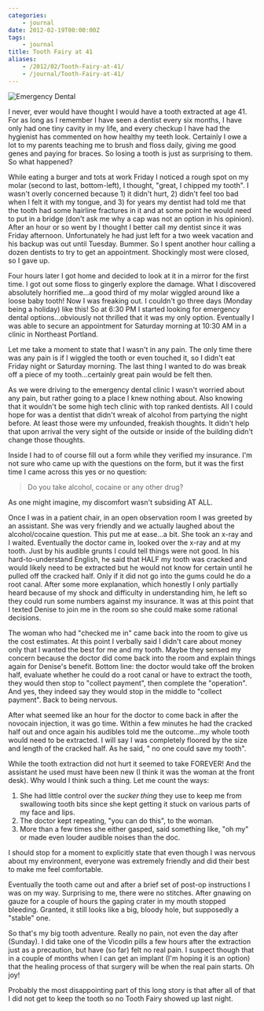 ```yaml
---
categories:
    - journal
date: 2012-02-19T00:00:00Z
tags:
    - journal
title: Tooth Fairy at 41
aliases: 
    - /2012/02/Tooth-Fairy-at-41/
    - /journal/Tooth-Fairy-at-41/
---
```


![Emergency Dental][pic]

I never, ever would have thought I would have a tooth extracted at age 41. For as long as I remember I have seen a dentist every six months, I have only had one tiny cavity in my life, and every checkup I have had the hygienist has commented on how healthy my teeth look. Certainly I owe a lot to my parents teaching me to brush and floss daily, giving me good genes and paying for braces. So losing a tooth is just as surprising to them. So what happened?

While eating a burger and tots at work Friday I noticed a rough spot on my molar (second to last, bottom-left), I thought, "great, I chipped my tooth". I wasn't overly concerned because 1) it didn't hurt, 2) didn't feel too bad when I felt it with my tongue, and 3) for years my dentist had told me that the tooth had some hairline fractures in it and at some point he would need to put in a bridge (don't ask me why a cap was not an option in his opinion). After an hour or so went by I thought I better call my dentist since it was Friday afternoon. Unfortunately he had just left for a two week vacation and his backup was out until Tuesday. Bummer. So I spent another hour calling a dozen dentists to try to get an appointment. Shockingly most were closed, so I gave up.

Four hours later I got home and decided to look at it in a mirror for the first time. I got out some floss to gingerly explore the damage. What I discovered absolutely horrified me...a good third of my molar wiggled around like a loose baby tooth! Now I was freaking out. I couldn't go three days (Monday being a holiday) like this! So at 6:30 PM I started looking for emergency dental options...obviously not thrilled that it was my only option. Eventually I was able to secure an appointment for Saturday morning at 10:30 AM in a clinic in Northeast Portland.

Let me take a moment to state that I wasn't in any pain. The only time there was any pain is if I wiggled the tooth or even touched it, so I didn't eat Friday night or Saturday morning. The last thing I wanted to do was break off a piece of my tooth...certainly great pain would be felt then.

As we were driving to the emergency dental clinic I wasn't worried about any pain, but rather going to a place I knew nothing about. Also knowing that it wouldn't be some high tech clinic with top ranked dentists. All I could hope for was a dentist that didn't wreak of alcohol from partying the night before. At least those were my unfounded, freakish thoughts. It didn't help that upon arrival the very sight of the outside or inside of the building didn't change those thoughts.

Inside I had to of course fill out a form while they verified my insurance. I'm not sure who came up with the questions on the form, but it was the first time I came across this yes or no question:

> Do you take alcohol, cocaine or any other drug?

As one might imagine, my discomfort wasn't subsiding AT ALL. 

Once I was in a patient chair, in an open observation room I was greeted by an assistant. She was very friendly and we actually laughed about the alcohol/cocaine question. This put me at ease...a bit. She took an x-ray and I waited. Eventually the doctor came in, looked over the x-ray and at my tooth. Just by his audible grunts I could tell things were not good. In his hard-to-understand English, he said that HALF my tooth was cracked and would likely need to be extracted but he would not know for certain until he pulled off the cracked half. Only if it did not go into the gums could he do a root canal. After some more explanation, which honestly I only partially heard because of my shock and difficulty in understanding him, he left so they could run some numbers against my insurance. It was at this point that I texted Denise to join me in the room so she could make some rational decisions.

The woman who had "checked me in" came back into the room to give us the cost estimates. At this point I verbally said I didn't care about money only that I wanted the best for me and my tooth. Maybe they sensed my concern because the doctor did come back into the room and explain things again for Denise's benefit. Bottom line: the doctor would take off the broken half, evaluate whether he could do a root canal or have to extract the tooth, they would then stop to "collect payment", then complete the "operation". And yes, they indeed say they would stop in the middle to "collect payment". Back to being nervous.

After what seemed like an hour for the doctor to come back in after the novocain injection, it was go time. Within a few minutes he had the cracked half out and once again his audibles told me the outcome...my whole tooth would need to be extracted. I will say I was completely floored by the size and length of the cracked half. As he said, " no one could save my tooth".

While the tooth extraction did not hurt it seemed to take FOREVER! And the assistant he used must have been new (I think it was the woman at the front desk). Why would I think such a thing. Let me count the ways:

1. She had little control over the *sucker thing* they use to keep me from swallowing tooth bits since she kept getting it stuck on various parts of my face and lips.
1. The doctor kept repeating, "you can do this", to the woman.
1. More than a few times she either gasped, said something like, "oh my" or made even louder audible noises than the doc.

I should stop for a moment to explicitly state that even though I was nervous about my environment, everyone was extremely friendly and did their best to make me feel comfortable. 

Eventually the tooth came out and after a brief set of post-op instructions I was on my way. Surprising to me, there were no stitches. After gnawing on gauze for a couple of hours the gaping crater in my mouth stopped bleeding. Granted, it still looks like a big, bloody hole, but supposedly a "stable" one.

So that's my big tooth adventure. Really no pain, not even the day after (Sunday). I did take one of the Vicodin pills a few hours after the extraction just as a precaution, but have (so far) felt no real pain. I suspect though that in a couple of months when I can get an implant (I'm hoping it is an option) that the healing process of that surgery will be when the real pain starts. Oh joy!

Probably the most disappointing part of this long story is that after all of that I did not get to keep the tooth so no Tooth Fairy showed up last night.

[pic]: /uploads/2012/02/20110218-EmergencyDental-iPhone.jpg